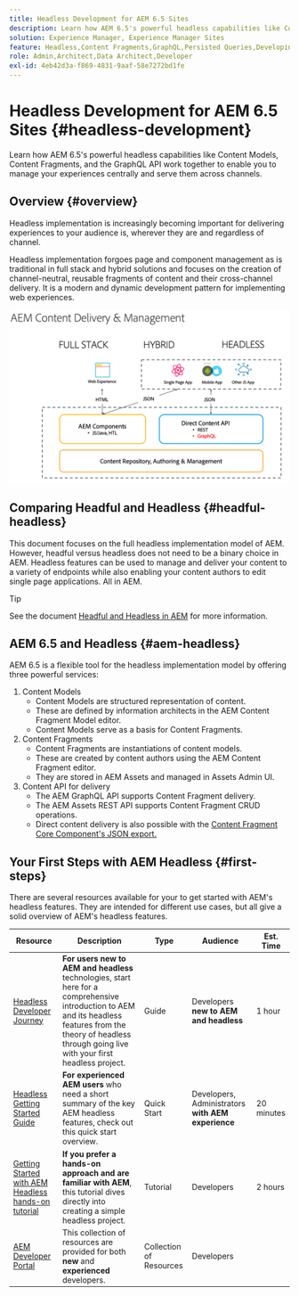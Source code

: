 ```yaml
---
title: Headless Development for AEM 6.5 Sites
description: Learn how AEM 6.5's powerful headless capabilities like Content Models, Content Fragments, and the GraphQL API work together to enable you to manage your experiences centrally and serve them across channels.
solution: Experience Manager, Experience Manager Sites
feature: Headless,Content Fragments,GraphQL,Persisted Queries,Developing
role: Admin,Architect,Data Architect,Developer
exl-id: 4eb42d3a-f869-4831-9aaf-58e7272bd1fe
---
```

# Headless Development for AEM 6.5 Sites {#headless-development}

Learn how AEM 6.5's powerful headless capabilities like Content Models, Content Fragments, and the GraphQL API work together to enable you to manage your experiences centrally and serve them across channels.

## Overview {#overview}

Headless implementation is increasingly becoming important for delivering experiences to your audience is, wherever they are and regardless of channel.

Headless implementation forgoes page and component management as is traditional in full stack and hybrid solutions and focuses on the creation of channel-neutral, reusable fragments of content and their cross-channel delivery. It is a modern and dynamic development pattern for implementing web experiences.

![AEM Implementation Models](/help/sites-developing/headless/getting-started/assets/aem-implementation-models.png)

## Comparing Headful and Headless {#headful-headless}

This document focuses on the full headless implementation model of AEM. However, headful versus headless does not need to be a binary choice in AEM. Headless features can be used to manage and deliver your content to a variety of endpoints while also enabling your content authors to edit single page applications. All in AEM.

>[!TIP]
>
>See the document [Headful and Headless in AEM](/help/sites-developing/headful-headless.md) for more information.

## AEM 6.5 and Headless {#aem-headless}

AEM 6.5 is a flexible tool for the headless implementation model by offering three powerful services:

1. Content Models
   * Content Models are structured representation of content.
   * These are defined by information architects in the AEM Content Fragment Model editor.
   * Content Models serve as a basis for Content Fragments.
1. Content Fragments
   * Content Fragments are instantiations of content models.
   * These are created by content authors using the AEM Content Fragment editor.
   * They are stored in AEM Assets and managed in Assets Admin UI.
1. Content API for delivery
   * The AEM GraphQL API supports Content Fragment delivery.
   * The AEM Assets REST API supports Content Fragment CRUD operations.
   * Direct content delivery is also possible with the [Content Fragment Core Component's JSON export.](https://experienceleague.adobe.com/docs/experience-manager-core-components/using/components/content-fragment-component.html)

## Your First Steps with AEM Headless {#first-steps}

There are several resources available for your to get started with AEM's headless features. They are intended for different use cases, but all give a solid overview of AEM's headless features.

|Resource|Description|Type|Audience|Est. Time|
|---|---|---|---|---|
|[Headless Developer Journey](/help/journey-headless/developer/overview.md)|**For users new to AEM and headless** technologies, start here for a comprehensive introduction to AEM and its headless features from the theory of headless through going live with your first headless project.|Guide|Developers **new to AEM and headless**|1 hour|
|[Headless Getting Started Guide](/help/sites-developing/headless/getting-started/introduction.md)|**For experienced AEM users** who need a short summary of the key AEM headless features, check out this quick start overview.|Quick Start|Developers, Administrators **with AEM experience**|20 minutes|
|[Getting Started with AEM Headless hands-on tutorial](https://experienceleague.adobe.com/docs/experience-manager-learn/getting-started-with-aem-headless/graphql/multi-step/overview.html)|**If you prefer a hands-on approach and are familiar with AEM**, this tutorial dives directly into creating a simple headless project.|Tutorial|Developers|2 hours|
|[AEM Developer Portal](https://experienceleague.adobe.com/landing/experience-manager/headless/developer.html)|This collection of resources are provided for both **new** and **experienced** developers.|Collection of Resources|Developers| |
